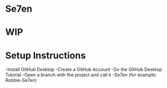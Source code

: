 # Se7en
# WIP

# Setup Instructions
-Install GitHub Desktop
-Create a GitHub Account
-Do the GitHub Desktop Tutorial
-Open a branch with the project and call it <name>-Se7en (for example: Robbie-Se7en)
